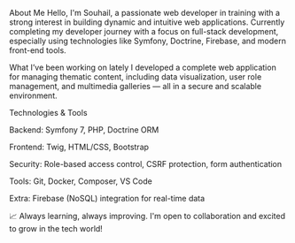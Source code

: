  About Me
Hello, I'm Souhail, a passionate web developer in training with a strong interest in building dynamic and intuitive web applications.
Currently completing my developer journey with a focus on full-stack development, especially using technologies like Symfony, Doctrine, Firebase, and modern front-end tools.

 What I’ve been working on lately
I developed a complete web application for managing thematic content, including data visualization, user role management, and multimedia galleries — all in a secure and scalable environment.

 Technologies & Tools

 Backend: Symfony 7, PHP, Doctrine ORM

 Frontend: Twig, HTML/CSS, Bootstrap

 Security: Role-based access control, CSRF protection, form authentication

 Tools: Git, Docker, Composer, VS Code

 Extra: Firebase (NoSQL) integration for real-time data

📈 Always learning, always improving. I'm open to collaboration and excited to grow in the tech world!

